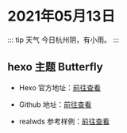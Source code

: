 # 2021年05月13日

::: tip 天气
今日杭州阴，有小雨。
:::

## hexo 主题 Butterfly

- Hexo 官方地址：[前往查看](https://hexo.io/)

- Github 地址：[前往查看](https://github.com/jerryc127/hexo-theme-butterfly)

- realwds 参考样例：[前往查看](https://realwds-blog.vercel.app/)
